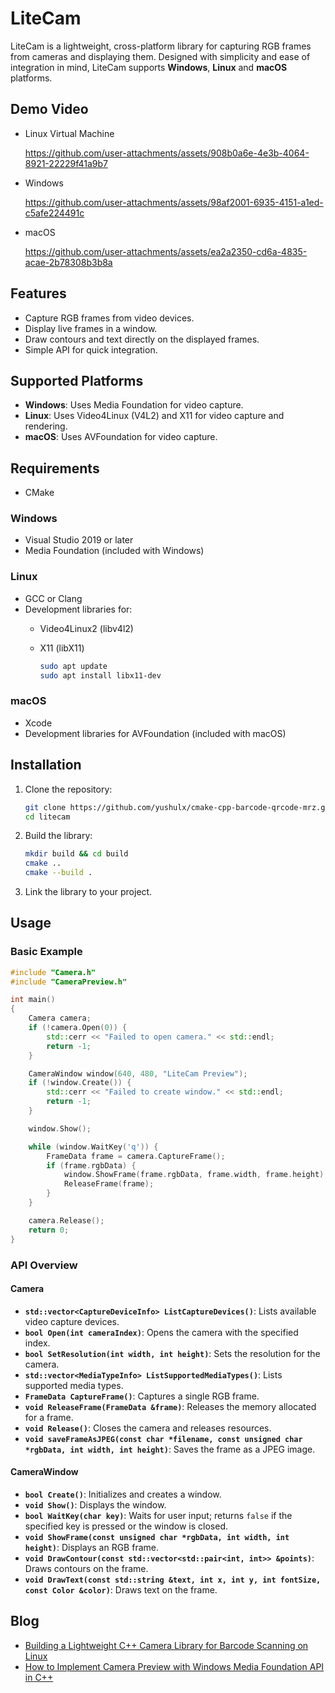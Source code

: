 # LiteCam

LiteCam is a lightweight, cross-platform library for capturing RGB frames from cameras and displaying them. Designed with simplicity and ease of integration in mind, LiteCam supports **Windows**, **Linux** and **macOS** platforms.

## Demo Video
- Linux Virtual Machine

  https://github.com/user-attachments/assets/908b0a6e-4e3b-4064-8921-22229f41a9b7

- Windows

  https://github.com/user-attachments/assets/98af2001-6935-4151-a1ed-c5afe224491c

- macOS

  https://github.com/user-attachments/assets/ea2a2350-cd6a-4835-acae-2b78308b3b8a


  
## Features

- Capture RGB frames from video devices.
- Display live frames in a window.
- Draw contours and text directly on the displayed frames.
- Simple API for quick integration.

## Supported Platforms

- **Windows**: Uses Media Foundation for video capture.
- **Linux**: Uses Video4Linux (V4L2) and X11 for video capture and rendering.
- **macOS**: Uses AVFoundation for video capture.

## Requirements

- CMake

### Windows
- Visual Studio 2019 or later
- Media Foundation (included with Windows)

### Linux
- GCC or Clang
- Development libraries for:
  - Video4Linux2 (libv4l2)
  - X11 (libX11)
    
    ```bash
    sudo apt update
    sudo apt install libx11-dev
    ```

### macOS
- Xcode
- Development libraries for AVFoundation (included with macOS)    

## Installation

1. Clone the repository:
    ```bash
    git clone https://github.com/yushulx/cmake-cpp-barcode-qrcode-mrz.git
    cd litecam
    ```

2. Build the library:

    ```bash
    mkdir build && cd build
    cmake ..
    cmake --build .
    ```

3. Link the library to your project.

## Usage

### Basic Example

```cpp
#include "Camera.h"
#include "CameraPreview.h"

int main()
{
    Camera camera;
    if (!camera.Open(0)) {
        std::cerr << "Failed to open camera." << std::endl;
        return -1;
    }

    CameraWindow window(640, 480, "LiteCam Preview");
    if (!window.Create()) {
        std::cerr << "Failed to create window." << std::endl;
        return -1;
    }

    window.Show();

    while (window.WaitKey('q')) {
        FrameData frame = camera.CaptureFrame();
        if (frame.rgbData) {
            window.ShowFrame(frame.rgbData, frame.width, frame.height);
            ReleaseFrame(frame);
        }
    }

    camera.Release();
    return 0;
}
```

### API Overview

#### Camera
- **`std::vector<CaptureDeviceInfo> ListCaptureDevices()`**: Lists available video capture devices.
- **`bool Open(int cameraIndex)`**: Opens the camera with the specified index.
- **`bool SetResolution(int width, int height)`**: Sets the resolution for the camera.
- **`std::vector<MediaTypeInfo> ListSupportedMediaTypes()`**: Lists supported media types.
- **`FrameData CaptureFrame()`**: Captures a single RGB frame.
- **`void ReleaseFrame(FrameData &frame)`**: Releases the memory allocated for a frame.
- **`void Release()`**: Closes the camera and releases resources.
- **`void saveFrameAsJPEG(const char *filename, const unsigned char *rgbData, int width, int height)`**: Saves the frame as a JPEG image.

#### CameraWindow
- **`bool Create()`**: Initializes and creates a window.
- **`void Show()`**: Displays the window.
- **`bool WaitKey(char key)`**: Waits for user input; returns `false` if the specified key is pressed or the window is closed.
- **`void ShowFrame(const unsigned char *rgbData, int width, int height)`**: Displays an RGB frame.
- **`void DrawContour(const std::vector<std::pair<int, int>> &points)`**: Draws contours on the frame.
- **`void DrawText(const std::string &text, int x, int y, int fontSize, const Color &color)`**: Draws text on the frame.

## Blog
- [Building a Lightweight C++ Camera Library for Barcode Scanning on Linux](https://www.dynamsoft.com/codepool/linux-cpp-camera-barcode-scanner.html)
- [How to Implement Camera Preview with Windows Media Foundation API in C++](https://www.dynamsoft.com/codepool/windows-cpp-camera-barcode-scanner.html)
